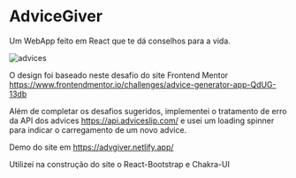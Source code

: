 # AdviceGiver
Um WebApp feito em React que te dá conselhos para a vida.

![advices](https://user-images.githubusercontent.com/38042828/195878185-3013f5d3-4b2f-43db-9b26-4b0eadd37f36.PNG)

O design foi baseado neste desafio do site Frontend Mentor https://www.frontendmentor.io/challenges/advice-generator-app-QdUG-13db

Além de completar os desafios sugeridos, implementei o tratamento de erro da API dos advices https://api.adviceslip.com/ e usei um loading spinner para indicar o carregamento de um novo advice.

Demo do site em https://advgiver.netlify.app/

Utilizei na construção do site o React-Bootstrap e Chakra-UI

